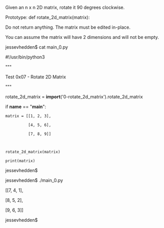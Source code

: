 Given an n x n 2D matrix, rotate it 90 degrees clockwise.

Prototype: def rotate_2d_matrix(matrix):

Do not return anything. The matrix must be edited in-place.

You can assume the matrix will have 2 dimensions and will not be empty.

jessevhedden$ cat main_0.py

#!/usr/bin/python3

"""

Test 0x07 - Rotate 2D Matrix

"""

rotate_2d_matrix = __import__('0-rotate_2d_matrix').rotate_2d_matrix



if __name__ == "__main__":

    matrix = [[1, 2, 3],

              [4, 5, 6],

              [7, 8, 9]]



    rotate_2d_matrix(matrix)

    print(matrix)



jessevhedden$

jessevhedden$ ./main_0.py

[[7, 4, 1],

[8, 5, 2],

[9, 6, 3]]

jessevhedden$

